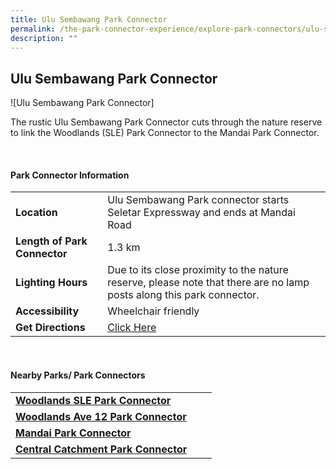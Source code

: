 ```yaml
---
title: Ulu Sembawang Park Connector
permalink: /the-park-connector-experience/explore-park-connectors/ulu-sembawang-pc/
description: ""
---
```

## Ulu Sembawang Park Connector

![Ulu Sembawang Park Connector]

The rustic Ulu Sembawang Park Connector cuts through the nature reserve to link the Woodlands (SLE) Park Connector to the Mandai Park Connector. 

<br>

#### Park Connector Information

|  |  |  |
| -------- | -------- | -------- |
| **Location** | Ulu Sembawang Park connector starts Seletar Expressway and ends at Mandai Road |  |
| **Length of Park Connector** | 1.3 km  |  |
| **Lighting Hours** | Due to its close proximity to the nature reserve, please note that there are no lamp posts along this park connector. | |
| **Accessibility** | Wheelchair friendly | |
| **Get Directions** |  [Click Here](https://www.onemap.gov.sg/v2/?lat=1.41820322811603&amp;lng=103.791166639035) | |

<br>


#### Nearby Parks/ Park Connectors

|   |  |  |
| -------- | -------- | -------- |
| **[Woodlands SLE Park Connector]()** | | |
| **[Woodlands Ave 12 Park Connector]()** |||
| **[Mandai Park Connector]()** | | |
| **[Central Catchment Park Connector]()** | | |